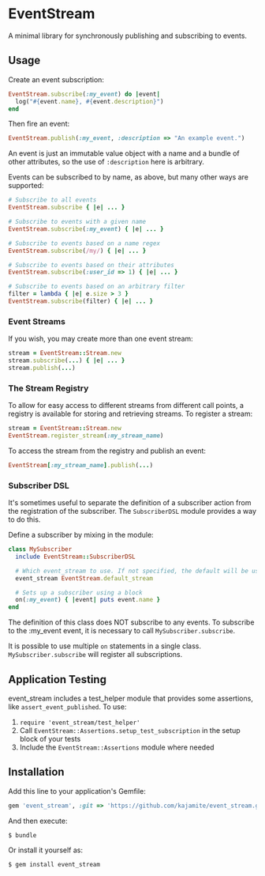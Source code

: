 # EventStream

A minimal library for synchronously publishing and subscribing to events.

## Usage

Create an event subscription:

```ruby
EventStream.subscribe(:my_event) do |event|
  log("#{event.name}, #{event.description}")
end
```
Then fire an event:

```ruby
EventStream.publish(:my_event, :description => "An example event.")
```

An event is just an immutable value object with a name and a bundle of other attributes, so the use of `:description` here is arbitrary.

Events can be subscribed to by name, as above, but many other ways are supported:

```ruby
# Subscribe to all events
EventStream.subscribe { |e| ... }

# Subscribe to events with a given name
EventStream.subscribe(:my_event) { |e| ... }

# Subscribe to events based on a name regex
EventStream.subscribe(/my/) { |e| ... }

# Subscribe to events based on their attributes
EventStream.subscribe(:user_id => 1) { |e| ... }

# Subscribe to events based on an arbitrary filter
filter = lambda { |e| e.size > 3 }
EventStream.subscribe(filter) { |e| ... }
```

### Event Streams

If you wish, you may create more than one event stream:

```ruby
stream = EventStream::Stream.new
stream.subscribe(...) { |e| ... }
stream.publish(...)
```

### The Stream Registry

To allow for easy access to different streams from different call points, a registry is available for storing and
retrieving streams. To register a stream:

```ruby
stream = EventStream::Stream.new
EventStream.register_stream(:my_stream_name)
```

To access the stream from the registry and publish an event:

```ruby
EventStream[:my_stream_name].publish(...)
```

### Subscriber DSL

It's sometimes useful to separate the definition of a subscriber action
from the registration of the subscriber. The `SubscriberDSL` module
provides a way to do this.

Define a subscriber by mixing in the module:

```ruby
class MySubscriber
  include EventStream::SubscriberDSL

  # Which event_stream to use. If not specified, the default will be used.
  event_stream EventStream.default_stream

  # Sets up a subscriber using a block
  on(:my_event) { |event| puts event.name }
end
```

The definition of this class does NOT subscribe to any events. To subscribe
to the :my_event event, it is necessary to call `MySubscriber.subscribe`.

It is possible to use multiple `on` statements in a single class.
`MySubscriber.subscribe` will register all subscriptions.

## Application Testing

event_stream includes a test_helper module that provides some assertions, like `assert_event_published`. To use:
1. `require 'event_stream/test_helper'`
2. Call `EventStream::Assertions.setup_test_subscription` in the setup block of your tests
3. Include the `EventStream::Assertions` module where needed

## Installation

Add this line to your application's Gemfile:

```ruby
gem 'event_stream', :git => 'https://github.com/kajamite/event_stream.git'
```

And then execute:

    $ bundle

Or install it yourself as:

    $ gem install event_stream
